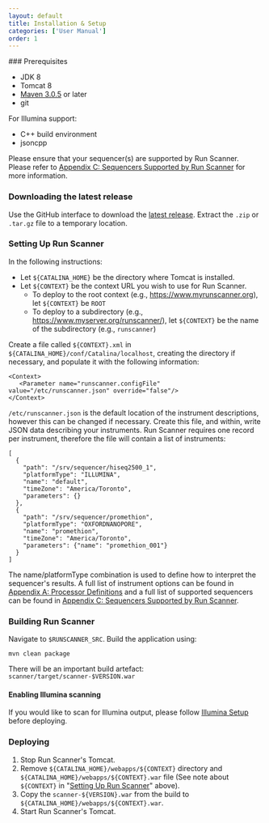 ```yaml
---
layout: default
title: Installation & Setup
categories: ['User Manual']
order: 1
---
```

<a id="prerequisites" />
### Prerequisites

* JDK 8
* Tomcat 8
* [Maven 3.0.5](http://maven.apache.org/download.html) or later
* git

For Illumina support:

* C++ build environment
* jsoncpp

Please ensure that your sequencer(s) are supported by Run Scanner. 
Please refer to <a href="appendices.html#C">Appendix C: Sequencers Supported 
by Run Scanner</a> for more information.

<a id="latest-release" />

### Downloading the latest release
<!-- This will change when we have docker images -->
Use the GitHub interface to download the 
[latest release](https://github.com/miso-lims/runscanner/releases/latest).
Extract the `.zip` or `.tar.gz` file to a temporary location.

<a id="setup" />

### Setting Up Run Scanner

In the following instructions:
* Let `${CATALINA_HOME}` be the directory where Tomcat is installed.
* Let `${CONTEXT}` be the context URL you wish to use for Run Scanner. 
  * To deploy to the root context (e.g., https://www.myrunscanner.org), let `${CONTEXT}` be `ROOT`
  * To deploy to a subdirectory (e.g., https://www.myserver.org/runscanner/), let `${CONTEXT}` be the name of the subdirectory (e.g., `runscanner`)

Create a file called `${CONTEXT}.xml` in 
`${CATALINA_HOME}/conf/Catalina/localhost`, creating the directory if 
necessary, and populate it with the following information:

    <Context>
       <Parameter name="runscanner.configFile" value="/etc/runscanner.json" override="false"/>
    </Context>

`/etc/runscanner.json` is the default location of the instrument 
descriptions, however this can be changed if necessary. Create this file, 
and within, write JSON data describing your instruments. Run Scanner 
requires one record per instrument, therefore the file will contain a 
list of instruments:

    [
      {
        "path": "/srv/sequencer/hiseq2500_1",
        "platformType": "ILLUMINA",
        "name": "default",
        "timeZone": "America/Toronto",
        "parameters": {}
      },
      {
        "path": "/srv/sequencer/promethion",
        "platformType": "OXFORDNANOPORE",
        "name": "promethion",
        "timeZone": "America/Toronto",
        "parameters": {"name": "promethion_001"}
      }
    ]

The name/platformType combination is used to define how to interpret the 
sequencer's results. A full list of instrument options can be found in 
<a href="appendices.html#A">Appendix A: Processor Definitions</a> and a 
full list of supported sequencers can be found in 
<a href="appendices.html#C">Appendix C: Sequencers Supported by Run Scanner</a>. 
 
<a id="building" />

### Building Run Scanner

Navigate to `$RUNSCANNER_SRC`.
Build the application using:

	mvn clean package
	
There will be an important build artefact: 
`scanner/target/scanner-$VERSION.war`

<a id="illumina" />

#### Enabling Illumina scanning

If you would like to scan for Illumina output, please follow 
<a href="illuminasetup.html">Illumina Setup</a> before deploying.

<a id="deploying" />

### Deploying

1. Stop Run Scanner's Tomcat.
1. Remove `${CATALINA_HOME}/webapps/${CONTEXT}` directory and `${CATALINA_HOME}/webapps/${CONTEXT}.war` file
   (See note about `${CONTEXT}` in "<a href="#setup">Setting Up Run Scanner</a>" above).
1. Copy the `scanner-${VERSION}.war` from the build to `${CATALINA_HOME}/webapps/${CONTEXT}.war`.
1. Start Run Scanner's Tomcat.
